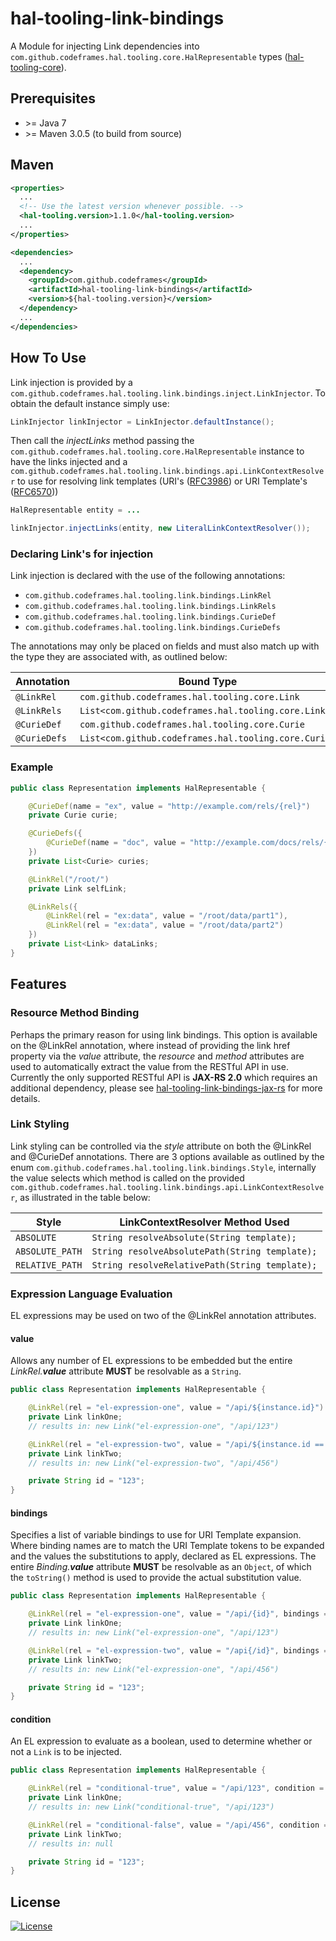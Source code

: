 # hal-tooling-link-bindings

A Module for injecting Link dependencies into `com.github.codeframes.hal.tooling.core.HalRepresentable` types
([hal-tooling-core](https://github.com/codeframes/hal-tooling/tree/master/hal-tooling-core)).

## Prerequisites

 * \>= Java 7
 * \>= Maven 3.0.5 (to build from source)

## Maven

```xml
<properties>
  ...
  <!-- Use the latest version whenever possible. -->
  <hal-tooling.version>1.1.0</hal-tooling.version>
  ...
</properties>

<dependencies>
  ...
  <dependency>
    <groupId>com.github.codeframes</groupId>
    <artifactId>hal-tooling-link-bindings</artifactId>
    <version>${hal-tooling.version}</version>
  </dependency>
  ...
</dependencies>
```

## How To Use

Link injection is provided by a `com.github.codeframes.hal.tooling.link.bindings.inject.LinkInjector`. To obtain the 
default instance simply use:

```java
LinkInjector linkInjector = LinkInjector.defaultInstance();
```
Then call the *injectLinks* method passing the `com.github.codeframes.hal.tooling.core.HalRepresentable` instance to 
have the links injected and a `com.github.codeframes.hal.tooling.link.bindings.api.LinkContextResolver` to use for 
resolving link templates (URI's ([RFC3986](https://tools.ietf.org/html/rfc3986)) or URI Template's 
([RFC6570](https://tools.ietf.org/html/rfc6570)))

```java
HalRepresentable entity = ...

linkInjector.injectLinks(entity, new LiteralLinkContextResolver());
```

### Declaring Link's for injection

Link injection is declared with the use of the following annotations:

* `com.github.codeframes.hal.tooling.link.bindings.LinkRel`
* `com.github.codeframes.hal.tooling.link.bindings.LinkRels`
* `com.github.codeframes.hal.tooling.link.bindings.CurieDef`
* `com.github.codeframes.hal.tooling.link.bindings.CurieDefs`

The annotations may only be placed on fields and must also match up with the type they are associated with, as outlined
below:

| Annotation   | Bound Type                                           |
| ------------ | ---------------------------------------------------- |
| `@LinkRel`   | `com.github.codeframes.hal.tooling.core.Link`        |
| `@LinkRels`  | `List<com.github.codeframes.hal.tooling.core.Link>`  |
| `@CurieDef`  | `com.github.codeframes.hal.tooling.core.Curie`       |
| `@CurieDefs` | `List<com.github.codeframes.hal.tooling.core.Curie>` |

### Example

```java
public class Representation implements HalRepresentable {

    @CurieDef(name = "ex", value = "http://example.com/rels/{rel}")
    private Curie curie;

    @CurieDefs({
        @CurieDef(name = "doc", value = "http://example.com/docs/rels/{rel}")
    })
    private List<Curie> curies;

    @LinkRel("/root/")
    private Link selfLink;

    @LinkRels({
        @LinkRel(rel = "ex:data", value = "/root/data/part1"),
        @LinkRel(rel = "ex:data", value = "/root/data/part2")
    })
    private List<Link> dataLinks;
}
```

## Features

### Resource Method Binding

Perhaps the primary reason for using link bindings. This option is available on the @LinkRel annotation, where instead
of providing the link href property via the *value* attribute, the *resource* and *method* attributes are used to
automatically extract the value from the RESTful API in use. Currently the only supported RESTful API is **JAX-RS 2.0**
which requires an additional dependency, please see
[hal-tooling-link-bindings-jax-rs](https://github.com/codeframes/hal-tooling/tree/master/hal-tooling-link-bindings-jax-rs) for more details.

### Link Styling

Link styling can be controlled via the *style* attribute on both the @LinkRel and @CurieDef annotations. There are 3
options available as outlined by the enum `com.github.codeframes.hal.tooling.link.bindings.Style`, internally the value 
selects which method is called on the provided `com.github.codeframes.hal.tooling.link.bindings.api.LinkContextResolver`, 
as illustrated in the table below:

| Style           | LinkContextResolver Method Used                |
| --------------- | ---------------------------------------------- |
| `ABSOLUTE`      | `String resolveAbsolute(String template);`     |
| `ABSOLUTE_PATH` | `String resolveAbsolutePath(String template);` |
| `RELATIVE_PATH` | `String resolveRelativePath(String template);` |

### Expression Language Evaluation

EL expressions may be used on two of the @LinkRel annotation attributes.

#### value

Allows any number of EL expressions to be embedded but the entire *LinkRel.**value*** attribute **MUST** be resolvable
as a `String`.

```java
public class Representation implements HalRepresentable {

    @LinkRel(rel = "el-expression-one", value = "/api/${instance.id}")
    private Link linkOne;
    // results in: new Link("el-expression-one", "/api/123")

    @LinkRel(rel = "el-expression-two", value = "/api/${instance.id == '123' ? '456' : ''}")
    private Link linkTwo;
    // results in: new Link("el-expression-two", "/api/456")

    private String id = "123";
}
```

#### bindings

Specifies a list of variable bindings to use for URI Template expansion. Where binding names are to match the URI
Template tokens to be expanded and the values the substitutions to apply, declared as EL expressions. The entire
*Binding.**value*** attribute **MUST** be resolvable as an `Object`, of which the `toString()` method is used to provide
the actual substitution value.

```java
public class Representation implements HalRepresentable {

    @LinkRel(rel = "el-expression-one", value = "/api/{id}", bindings = {@Binding(name = "id", value = "${instance.id}")})
    private Link linkOne;
    // results in: new Link("el-expression-one", "/api/123")

    @LinkRel(rel = "el-expression-two", value = "/api{/id}", bindings = {@Binding(name = "id", value = "${instance.id == '123' ? '456' : ''}")})
    private Link linkTwo;
    // results in: new Link("el-expression-one", "/api/456")

    private String id = "123";
}
```

#### condition

An EL expression to evaluate as a boolean, used to determine whether or not a `Link` is to be injected.

```java
public class Representation implements HalRepresentable {

    @LinkRel(rel = "conditional-true", value = "/api/123", condition = "${instance.id == '123'}")
    private Link linkOne;
    // results in: new Link("conditional-true", "/api/123")

    @LinkRel(rel = "conditional-false", value = "/api/456", condition = "${instance.id == '123'}")
    private Link linkTwo;
    // results in: null

    private String id = "123";
}
```

## License

[![License](http://img.shields.io/:license-apache-blue.svg)](http://www.apache.org/licenses/LICENSE-2.0.html)
